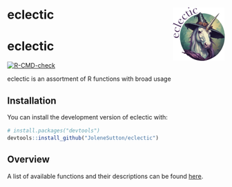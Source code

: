 
<!-- README.md is generated from README.Rmd. Please edit that file -->

# eclectic <a href="https://jolenesutton.github.io/eclectic/"><img src="man/figures/logo.png" align="right" height="124" alt="eclectic website" /></a>

# eclectic

<!-- badges: start -->

[![R-CMD-check](https://github.com/JoleneSutton/eclectic/actions/workflows/R-CMD-check.yaml/badge.svg)](https://github.com/JoleneSutton/eclectic/actions/workflows/R-CMD-check.yaml)
<!-- badges: end -->

eclectic is an assortment of R functions with broad usage

## Installation

You can install the development version of eclectic with:

``` r
# install.packages("devtools")
devtools::install_github("JoleneSutton/eclectic")
```

## Overview

A list of available functions and their descriptions can be found
[here](https://jolenesutton.github.io/eclectic/reference/index.html).
